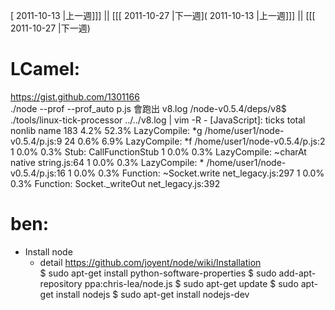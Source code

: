 [ 2011-10-13 |上一週]]] || [[[ 2011-10-27 |下一週]( 2011-10-13 |上一週]]] || [[[ 2011-10-27 |下一週)




# LCamel:

<https://gist.github.com/1301166>  
./node --prof --prof_auto p.js 
會跑出 v8.log
/node-v0.5.4/deps/v8$ ./tools/linux-tick-processor ../../v8.log  | vim -R -
 [JavaScript]:
   ticks  total  nonlib   name
    183    4.2%   52.3%  LazyCompile: *g /home/user1/node-v0.5.4/p.js:9
     24    0.6%    6.9%  LazyCompile: *f /home/user1/node-v0.5.4/p.js:2
      1    0.0%    0.3%  Stub: CallFunctionStub
      1    0.0%    0.3%  LazyCompile: ~charAt native string.js:64
      1    0.0%    0.3%  LazyCompile: *<anonymous> /home/user1/node-v0.5.4/p.js:16
      1    0.0%    0.3%  Function: ~Socket.write net_legacy.js:297
      1    0.0%    0.3%  Function: Socket._writeOut net_legacy.js:392

# ben:

  - Install node
    - detail <https://github.com/joyent/node/wiki/Installation>  
    $ sudo apt-get install python-software-properties
    $ sudo add-apt-repository ppa:chris-lea/node.js
    $ sudo apt-get update
    $ sudo apt-get install nodejs
    $ sudo apt-get install nodejs-dev